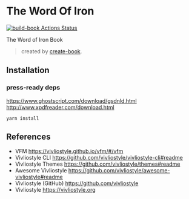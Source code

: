# The Word Of Iron

[![build-book Actions Status](https://github.com/midnightprioriem/the-word-of-iron/workflows/build-book/badge.svg)](https://github.com/midnightprioriem/the-word-of-iron/actions)

The Word of Iron Book 

> created by [create-book](https://github.com/vivliostyle/create-book).

## Installation

### press-ready deps
https://www.ghostscript.com/download/gsdnld.html
http://www.xpdfreader.com/download.html

```
yarn install
```

## References

- VFM <https://vivliostyle.github.io/vfm/#/vfm>
- Vivliostyle CLI <https://github.com/vivliostyle/vivliostyle-cli#readme>
- Vivliostyle Themes <https://github.com/vivliostyle/themes#readme>
- Awesome Vivliostyle <https://github.com/vivliostyle/awesome-vivliostyle#readme>
- Vivliostyle (GitHub) <https://github.com/vivliostyle>
- Vivliostyle <https://vivliostyle.org>
